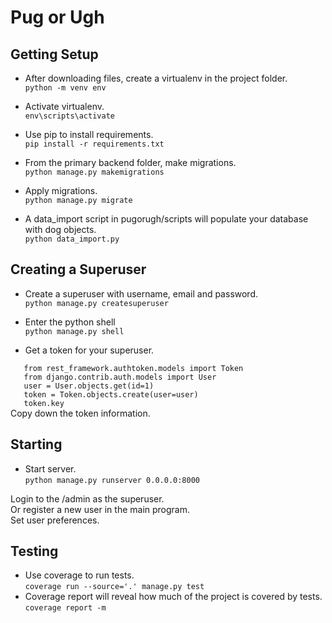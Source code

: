 # Pug or Ugh

## Getting Setup

- After downloading files, create a virtualenv in the project folder.  
`python -m venv env`  
- Activate virtualenv.  
`env\scripts\activate`  
- Use pip to install requirements.  
`pip install -r requirements.txt`  


- From the primary backend folder, make migrations.  
`python manage.py makemigrations`  
- Apply migrations.  
`python manage.py migrate`  

- A data_import script in pugorugh/scripts will populate your database with dog objects.  
`python data_import.py`  

## Creating a Superuser

- Create a superuser with username, email and password.  
`python manage.py createsuperuser`  

- Enter the python shell  
`python manage.py shell`  
- Get a token for your superuser.  

`	from rest_framework.authtoken.models import Token`  
`	from django.contrib.auth.models import User`  
`	user = User.objects.get(id=1)`  
`	token = Token.objects.create(user=user)`  
`	token.key`  
Copy down the token information.

## Starting

- Start server.  
`python manage.py runserver 0.0.0.0:8000`  
  
Login to the /admin as the superuser.  
Or register a new user in the main program.  
Set user preferences.  
  
## Testing  
- Use coverage to run tests.  
`coverage run --source='.' manage.py test`  
- Coverage report will reveal how much of the project is covered by tests.  
`coverage report -m`  
